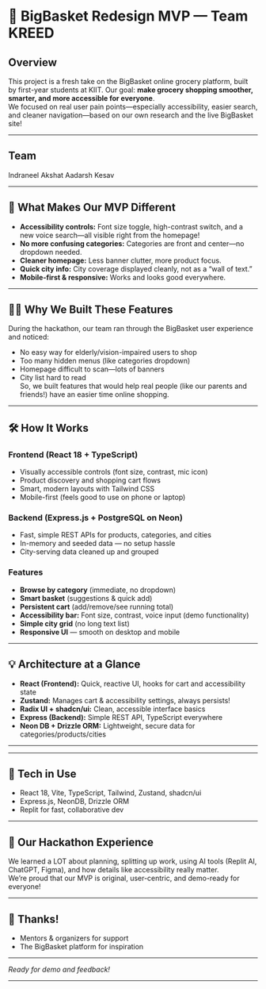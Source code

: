 # 🍏 BigBasket Redesign MVP — Team KREED

## Overview
This project is a fresh take on the BigBasket online grocery platform, built by first-year students at KIIT. Our goal: **make grocery shopping smoother, smarter, and more accessible for everyone**.  
We focused on real user pain points—especially accessibility, easier search, and cleaner navigation—based on our own research and the live BigBasket site!

---

## Team
Indraneel
Akshat
Aadarsh
Kesav

---


## 🚀 What Makes Our MVP Different
- **Accessibility controls:** Font size toggle, high-contrast switch, and a new voice search—all visible right from the homepage!
- **No more confusing categories:** Categories are front and center—no dropdown needed.
- **Cleaner homepage:** Less banner clutter, more product focus.
- **Quick city info:** City coverage displayed cleanly, not as a “wall of text.”
- **Mobile-first & responsive:** Works and looks good everywhere.

---

## 🧑‍🏫 Why We Built These Features
During the hackathon, our team ran through the BigBasket user experience and noticed:
- No easy way for elderly/vision-impaired users to shop
- Too many hidden menus (like categories dropdown)
- Homepage difficult to scan—lots of banners
- City list hard to read  
So, we built features that would help real people (like our parents and friends!) have an easier time online shopping.

---

## 🛠️ How It Works

### Frontend (React 18 + TypeScript)
- Visually accessible controls (font size, contrast, mic icon)
- Product discovery and shopping cart flows
- Smart, modern layouts with Tailwind CSS
- Mobile-first (feels good to use on phone or laptop)

### Backend (Express.js + PostgreSQL on Neon)
- Fast, simple REST APIs for products, categories, and cities
- In-memory and seeded data — no setup hassle
- City-serving data cleaned up and grouped

### Features
- **Browse by category** (immediate, no dropdown)
- **Smart basket** (suggestions & quick add)
- **Persistent cart** (add/remove/see running total)
- **Accessibility bar:** Font size, contrast, voice input (demo functionality)
- **Simple city grid** (no long text list)
- **Responsive UI** — smooth on desktop and mobile

---

## 💡 Architecture at a Glance

- **React (Frontend):** Quick, reactive UI, hooks for cart and accessibility state
- **Zustand:** Manages cart & accessibility settings, always persists!
- **Radix UI + shadcn/ui:** Clean, accessible interface basics
- **Express (Backend):** Simple REST API, TypeScript everywhere
- **Neon DB + Drizzle ORM:** Lightweight, secure data for categories/products/cities

---

---

## 🌟 Tech in Use
- React 18, Vite, TypeScript, Tailwind, Zustand, shadcn/ui  
- Express.js, NeonDB, Drizzle ORM  
- Replit for fast, collaborative dev

---

## 📢 Our Hackathon Experience
We learned a LOT about planning, splitting up work, using AI tools (Replit AI, ChatGPT, Figma), and how details like accessibility really matter.  
We’re proud that our MVP is original, user-centric, and demo-ready for everyone!

---

## 🤝 Thanks!
- Mentors & organizers for support
- The BigBasket platform for inspiration

---  
_Ready for demo and feedback!_

---
